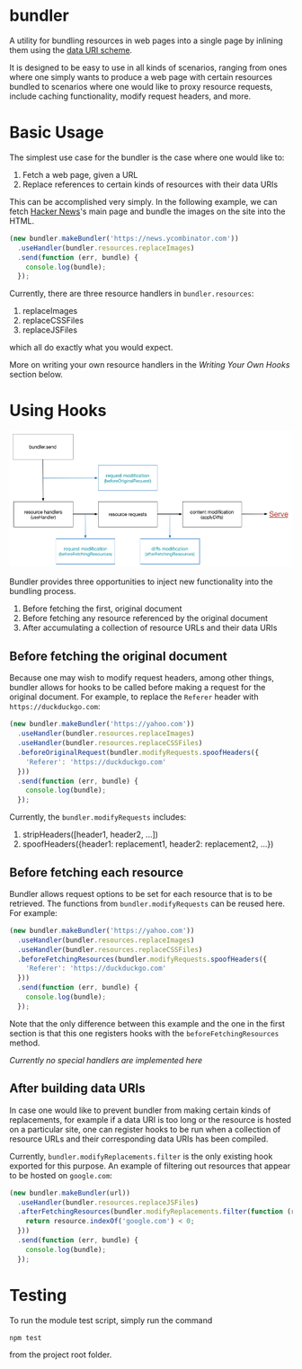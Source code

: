 # bundler

A utility for bundling resources in web pages into a single page by inlining them
using the [data URI scheme](https://en.wikipedia.org/wiki/Data_URI_scheme).

It is designed to be easy to use in all kinds of scenarios, ranging from ones
where one simply wants to produce a web page with certain resources bundled to
scenarios where one would like to proxy resource requests, include caching
functionality, modify request headers, and more.

# Basic Usage

The simplest use case for the bundler is the case where one would like to:

1. Fetch a web page, given a URL
2. Replace references to certain kinds of resources with their data URIs

This can be accomplished very simply.  In the following example, we can
fetch [Hacker News](https://news.ycombinator.com)'s main page and bundle the
images on the site into the HTML.

```javascript
(new bundler.makeBundler('https://news.ycombinator.com'))
  .useHandler(bundler.resources.replaceImages)
  .send(function (err, bundle) {
    console.log(bundle); 
  });
```

Currently, there are three resource handlers in `bundler.resources`:

1. replaceImages
2. replaceCSSFiles
3. replaceJSFiles

which all do exactly what you would expect.

More on writing your own resource handlers in the *Writing Your Own Hooks*
section below.

# Using Hooks

![Architectural diagram](https://raw.githubusercontent.com/equalitie/bundler/master/architecture.png)

Bundler provides three opportunities to inject new functionality into the
bundling process.

1. Before fetching the first, original document
2. Before fetching any resource referenced by the original document
3. After accumulating a collection of resource URLs and their data URIs

## Before fetching the original document

Because one may wish to modify request headers, among other things, bundler
allows for hooks to be called before making a request for the original document.
For example, to replace the `Referer` header with `https://duckduckgo.com`:

```javascript
(new bundler.makeBundler('https://yahoo.com'))
  .useHandler(bundler.resources.replaceImages)
  .useHandler(bundler.resources.replaceCSSFiles)
  .beforeOriginalRequest(bundler.modifyRequests.spoofHeaders({
    'Referer': 'https://duckduckgo.com'
  }))
  .send(function (err, bundle) {
    console.log(bundle);
  });
```

Currently, the `bundler.modifyRequests` includes:

1. stripHeaders([header1, header2, ...])
2. spoofHeaders({header1: replacement1, header2: replacement2, ...})

## Before fetching each resource

Bundler allows request options to be set for each resource that is to be retrieved.
The functions from `bundler.modifyRequests` can be reused here.  For example:

```javascript
(new bundler.makeBundler('https://yahoo.com'))
  .useHandler(bundler.resources.replaceImages)
  .useHandler(bundler.resources.replaceCSSFiles)
  .beforeFetchingResources(bundler.modifyRequests.spoofHeaders({
    'Referer': 'https://duckduckgo.com'
  }))
  .send(function (err, bundle) {
    console.log(bundle);
  });
```

Note that the only difference between this example and the one in the first section
is that this one registers hooks with the `beforeFetchingResources` method.

*Currently no special handlers are implemented here*

## After building data URIs

In case one would like to prevent bundler from making certain kinds of replacements,
for example if a data URI is too long or the resource is hosted on a particular site,
one can register hooks to be run when a collection of resource URLs and their
corresponding data URIs has been compiled. 

Currently, `bundler.modifyReplacements.filter` is the only existing hook exported
for this purpose. An example of filtering out resources that appear to be hosted
on `google.com`:

```javascript
(new bundler.makeBundler(url))
  .useHandler(bundler.resources.replaceJSFiles)
  .afterFetchingResources(bundler.modifyReplacements.filter(function (resource, datauri) {
    return resource.indexOf('google.com') < 0;
  }))
  .send(function (err, bundle) {
    console.log(bundle);
  });
```

# Testing

To run the module test script, simply run the command

    npm test

from the project root folder.
